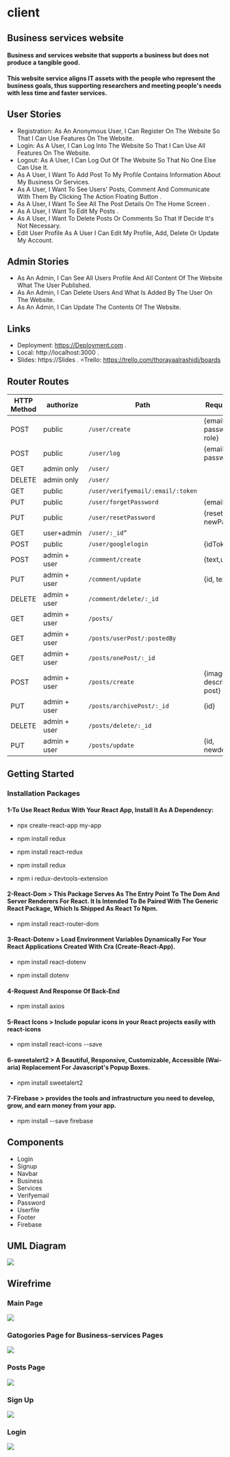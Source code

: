 # client

## Business services website
#### Business and services website that supports a business but does not produce a tangible good.
#### This website service aligns IT assets with the people who represent the business goals, thus supporting researchers and meeting people's needs with less time and faster services.

## User Stories
- Registration: As An Anonymous User, I Can Register On The Website So That I Can Use Features On The Website.
- Login: As A User, I Can Log Into The Website So That I Can Use All Features On The Website.
- Logout: As A User, I Can Log Out Of The Website So That No One Else Can Use It.
- As A User, I Want To Add Post  To My Profile  Contains Information About My Business Or Services.
- As A User, I Want To  See Users' Posts, Comment And Communicate With Them By Clicking The Action Floating Button .
- As A User, I Want To See All The Post Details On The Home Screen .
- As A User, I Want To Edit My Posts .
- As A User, I Want To Delete Posts Or Comments So That If Decide It's Not Necessary.
- Edit User Profile As A User I Can Edit My Profile, Add, Delete Or Update My Account.
## Admin Stories
- As An Admin, I Can See All Users Profile And All Content Of The Website What The User Published.
- As An Admin,  I Can Delete Users And What Is Added By The User On The Website.
- As An Admin, I Can Update The Contents Of The Website.
## Links
- Deployment: https://Deployment.com .
- Local:  http://localhost:3000 .
- Slides: https://Slides  .
=Trello: https://trello.com/thorayaalrashidi/boards

## Router Routes
HTTP Method  | authorize    |   Path                               | Request Body
------------- | -----------  | ---------------------------           |----------------------
POST         | public     |`/user/create`                         |{email, password, role}
POST         | public    |`/user/log`                            |{email, password}
GET          | admin only   |`/user/`                               |
DELETE       | admin only   |`/user/`                               |
GET          | public   |`/user/verifyemail/:email/:token`     |
PUT          | public     |`/user/forgetPassword`                 |{email}
PUT          | public    |`/user/resetPassword`                  |{resetLink, newPassword}
GET          | user+admin   |`/user/:_id”`                          |
POST         | public    |`/user/googlelogin`                    |{idToken}
POST         | admin + user |`/comment/create`                      |{text,user,Post}
PUT          | admin + user |`/comment/update`                      |{id, text}
DELETE       | admin + user |`/comment/delete/:_id`                 |
GET          | admin + user |`/posts/`                              |
GET          | admin + user |`/posts/userPost/:postedBy`            |
GET          | admin + user |`/posts/onePost/:_id`                  |
POST         | admin + user |`/posts/create`                        |{image, description, post}
PUT          | admin + user |`/posts/archivePost/:_id`              |{id}
DELETE       | admin + user |`/posts/delete/:_id`                   |
PUT          | admin + user |`/posts/update`                        |{id, newdescribe}

## Getting Started
### Installation Packages
#### 1-To Use React Redux With Your React App, Install It As A Dependency:
- npx create-react-app my-app
>>>
- npm install redux
>>>
- npm install react-redux
>>> 
-  npm install redux
>>>  
- npm i redux-devtools-extension
#### 2-React-Dom > This Package Serves As The Entry Point To The Dom And Server Renderers For React. It Is Intended To Be Paired With The Generic React Package, Which Is Shipped As React To Npm.
- npm install react-router-dom
#### 3-React-Dotenv > Load Environment Variables Dynamically For Your React Applications Created With Cra (Create-React-App).
- npm install react-dotenv
>>> 
- npm install dotenv
#### 4-Request And Response Of Back-End
- npm install axios
#### 5-React Icons > Include popular icons in your React projects easily with react-icons
- npm install react-icons --save
#### 6-sweetalert2 > A Beautiful, Responsive, Customizable, Accessible (Wai-aria) Replacement For Javascript's Popup Boxes.
- npm install sweetalert2
#### 7-Firebase > provides the tools and infrastructure you need to develop, grow, and earn money from your app. 
- npm install --save firebase
## Components
- Login
- Signup
- Navbar
- Business 
- Services
- Verifyemail
- Password
- Userfile
- Footer
- Firebase


## UML Diagram
![ ](https://github.com/MP-Project-Thoraya/client/blob/main/uml-front.png)

## Wirefrime
### Main Page
![ ](https://github.com/MP-Project-Thoraya/client/blob/main/homepage.png)
### Gatogories Page for Business-services Pages
![ ](https://github.com/MP-Project-Thoraya/client/blob/main/servicespage.png)
### Posts Page
![ ](https://github.com/MP-Project-Thoraya/client/blob/main/post%20page.png)
### Sign Up 
![ ](https://github.com/MP-Project-Thoraya/client/blob/main/signup.png)
### Login 
![ ](https://github.com/MP-Project-Thoraya/client/blob/main/login.png)

